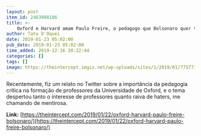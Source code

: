 ```yaml
---
layout: post
item_id: 2463908186
title: >-
    Oxford e Harvard amam Paulo Freire, o pedagogo que Bolsonaro quer tirar do MEC com um lança-chamas
author: Tatu D'Oquei
date: 2019-01-23 05:02:00
pub_date: 2019-01-23 05:02:00
time_added: 2019-12-16 20:22:44
categories: []
tags: []
image: https://theintercept.imgix.net/wp-uploads/sites/1/2019/01/775771-high-1548180582.jpeg?auto=compress%2Cformat&q=90&fit=crop&w=1200&h=800
---
```


Recentemente, fiz um relato no Twitter sobre a importância da pedagogia crítica na formação de professores da Universidade de Oxford, e o tema despertou tanto o interesse de professores quanto raiva de haters, me chamando de mentirosa.

**Link:** [https://theintercept.com/2019/01/22/oxford-harvard-paulo-freire-bolsonaro/](https://theintercept.com/2019/01/22/oxford-harvard-paulo-freire-bolsonaro/)

